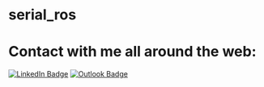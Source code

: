# serial_ros
# Contact with me all around the web:
[![LinkedIn Badge](https://img.shields.io/badge/LinkedIn-Profile-informational?style=flat&logo=linkedin&logoColor=white&color=0D76A8)](https://www.linkedin.com/in/furkan-sariyildiz/)
[![Outlook Badge](https://img.shields.io/badge/Microsoft%20Outlook-0078D4.svg?style=for-the-badge&logo=Microsoft-Outlook&logoColor=white)](furkansariyildiz@outlook.com.tr)